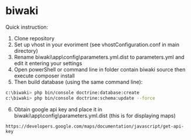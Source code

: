 # biwaki

Quick instruction:

1. Clone repository
2. Set up vhost in your evoriment (see vhostConfiguration.conf in main directory)
3. Rename biwaki\app\config\parameters.yml.dist to parameters.yml and edit it entering your settings
4. Open powerShell or command line in folder contain biwaki source then execute composer install 
5. Then build database (using the same command line):
```bash
c:\biwaki> php bin/console doctrine:database:create
c:\biwaki> php bin/console doctrine:schema:update --force
```
6. Obtain google api key and place it in biwaki\app\config\parameters.yml.dist
(this is for displaying maps)
``` 
https://developers.google.com/maps/documentation/javascript/get-api-key
```